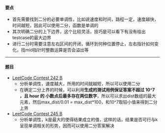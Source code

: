 #### 要点
* 首先需要找到二分的必要单调性，比如说速度和时间，路程一定，速度越快，时间越短，因此可以使用二分，函数是单调的
* 其次明确二分的上下边界，这个比较灵活，技巧是可以看下有没有给出testcase的最大边界
* 进行二分时需要注意左右区间的开闭，循环到何种位置停止，左右指针如何变化，找mid指针时整数运算是否会溢出等
---
#### 题目
* [LeetCode Contest 242 B](https://leetcode-cn.com/problems/minimum-speed-to-arrive-on-time/)
    * 分析单调性，速度越大，所用的时间就越短，所以可以使用二分
    * 在确定二分上界的时候，可以利用**生成的测试用例保证答案不超过 10^7 ，且 hour 的 小数点后最多存在两位数字**，所以可以求出dist数组的最大元素，然后max\_dist/0.01 = max\_dist\*100，和10^7取较小值来得到二分上界
* [LeetCode Contest 245 B](https://leetcode-cn.com/problems/maximum-number-of-removable-characters/)
    * 分析单调性，k是最大的使得结果成立的值，这样的话，结果是否可行与k呈现单调相关的形势，因而可以使用二分答案解决
